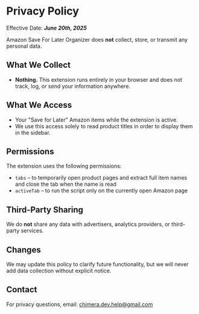# Privacy Policy

Effective Date: ***June 20th, 2025***

Amazon Save For Later Organizer does **not** collect, store, or transmit any personal data.

## What We Collect
- **Nothing.** This extension runs entirely in your browser and does not track, log, or send your information anywhere.

## What We Access
- Your "Save for Later" Amazon items while the extension is active.
- We use this access solely to read product titles in order to display them in the sidebar.

## Permissions
The extension uses the following permissions:
- `tabs` – to temporarily open product pages and extract full item names and close the tab when the name is read 
- `activeTab` – to run the script only on the currently open Amazon page

## Third-Party Sharing
We do **not** share any data with advertisers, analytics providers, or third-party services.

## Changes
We may update this policy to clarify future functionality, but we will never add data collection without explicit notice.

## Contact
For privacy questions, email: [chimera.dev.help@gmail.com](mailto:chimera.dev.help@gmail.com)
